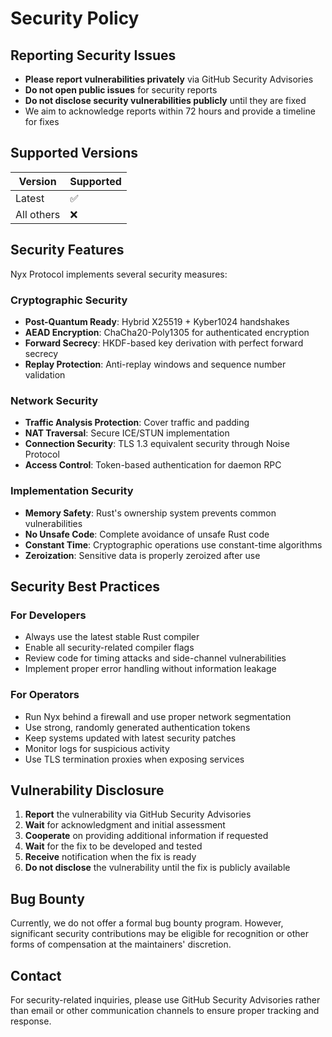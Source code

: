 # Security Policy

## Reporting Security Issues

- **Please report vulnerabilities privately** via GitHub Security Advisories
- **Do not open public issues** for security reports
- **Do not disclose security vulnerabilities publicly** until they are fixed
- We aim to acknowledge reports within 72 hours and provide a timeline for fixes

## Supported Versions

| Version | Supported |
|---------|-----------|
| Latest   | ✅        |
| All others | ❌      |

## Security Features

Nyx Protocol implements several security measures:

### Cryptographic Security
- **Post-Quantum Ready**: Hybrid X25519 + Kyber1024 handshakes
- **AEAD Encryption**: ChaCha20-Poly1305 for authenticated encryption
- **Forward Secrecy**: HKDF-based key derivation with perfect forward secrecy
- **Replay Protection**: Anti-replay windows and sequence number validation

### Network Security
- **Traffic Analysis Protection**: Cover traffic and padding
- **NAT Traversal**: Secure ICE/STUN implementation
- **Connection Security**: TLS 1.3 equivalent security through Noise Protocol
- **Access Control**: Token-based authentication for daemon RPC

### Implementation Security
- **Memory Safety**: Rust's ownership system prevents common vulnerabilities
- **No Unsafe Code**: Complete avoidance of unsafe Rust code
- **Constant Time**: Cryptographic operations use constant-time algorithms
- **Zeroization**: Sensitive data is properly zeroized after use

## Security Best Practices

### For Developers
- Always use the latest stable Rust compiler
- Enable all security-related compiler flags
- Review code for timing attacks and side-channel vulnerabilities
- Implement proper error handling without information leakage

### For Operators
- Run Nyx behind a firewall and use proper network segmentation
- Use strong, randomly generated authentication tokens
- Keep systems updated with latest security patches
- Monitor logs for suspicious activity
- Use TLS termination proxies when exposing services

## Vulnerability Disclosure

1. **Report** the vulnerability via GitHub Security Advisories
2. **Wait** for acknowledgment and initial assessment
3. **Cooperate** on providing additional information if requested
4. **Wait** for the fix to be developed and tested
5. **Receive** notification when the fix is ready
6. **Do not disclose** the vulnerability until the fix is publicly available

## Bug Bounty

Currently, we do not offer a formal bug bounty program. However, significant security contributions may be eligible for recognition or other forms of compensation at the maintainers' discretion.

## Contact

For security-related inquiries, please use GitHub Security Advisories rather than email or other communication channels to ensure proper tracking and response.
